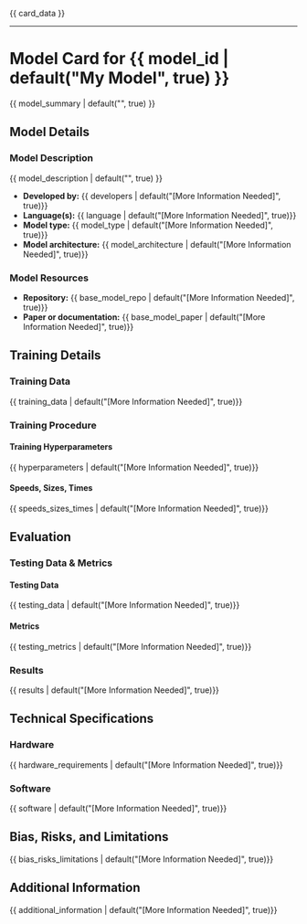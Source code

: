 {{ card_data }}

---

# Model Card for {{ model_id | default("My Model", true) }}

<!-- Provide a quick summary of what the model is/does. -->

{{ model_summary | default("", true) }}


## Model Details

### Model Description

<!-- Provide a longer summary of what this model is. -->

{{ model_description | default("", true) }}

- **Developed by:** {{ developers | default("[More Information Needed]", true)}}
- **Language(s):** {{ language | default("[More Information Needed]", true)}}
- **Model type:** {{ model_type | default("[More Information Needed]", true)}}
- **Model architecture:** {{ model_architecture | default("[More Information Needed]", true)}}

### Model Resources

<!-- Provide links where applicable. -->

- **Repository:** {{ base_model_repo | default("[More Information Needed]", true)}}
- **Paper or documentation:** {{ base_model_paper | default("[More Information Needed]", true)}}

## Training Details

### Training Data

<!-- This is a short stub of information on the training data that was used, and documentation related to data pre-processing or additional filtering (if applicable). -->

{{ training_data | default("[More Information Needed]", true)}}

### Training Procedure

<!-- This relates heavily to the Technical Specifications. Content here should link to that section when it is relevant to the training procedure. -->

#### Training Hyperparameters

<!-- This is a summary of the values of hyperparameters used in training the model. -->

{{ hyperparameters | default("[More Information Needed]", true)}}

#### Speeds, Sizes, Times

<!-- This section provides information about how roughly how long it takes to train the model and the size of the resulting model. -->

{{ speeds_sizes_times | default("[More Information Needed]", true)}}

## Evaluation

<!-- This section describes the evaluation protocols and provides the results. -->

### Testing Data & Metrics

#### Testing Data

<!-- This should describe any evaluation data used (e.g., the development/validation set provided). -->

{{ testing_data | default("[More Information Needed]", true)}}

#### Metrics

<!-- These are the evaluation metrics being used. -->

{{ testing_metrics | default("[More Information Needed]", true)}}

### Results

{{ results | default("[More Information Needed]", true)}}

## Technical Specifications

### Hardware

{{ hardware_requirements | default("[More Information Needed]", true)}}

### Software

{{ software | default("[More Information Needed]", true)}}

## Bias, Risks, and Limitations

<!-- This section is meant to convey both technical and sociotechnical limitations. -->

{{ bias_risks_limitations | default("[More Information Needed]", true)}}

## Additional Information

<!-- Any other information that would be useful for other people to know. -->

{{ additional_information | default("[More Information Needed]", true)}}


